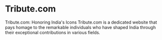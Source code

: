 # Tribute.com
Tribute.com: Honoring India's Icons Tribute.com is a dedicated website that pays homage to the remarkable individuals who have shaped India through their exceptional contributions in various fields. 
